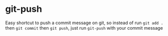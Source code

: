 # git-push
Easy shortcut to push a commit message on git, so instead of run `git add .` then `git commit` then `git push`, just run `git-push` with your commit message
